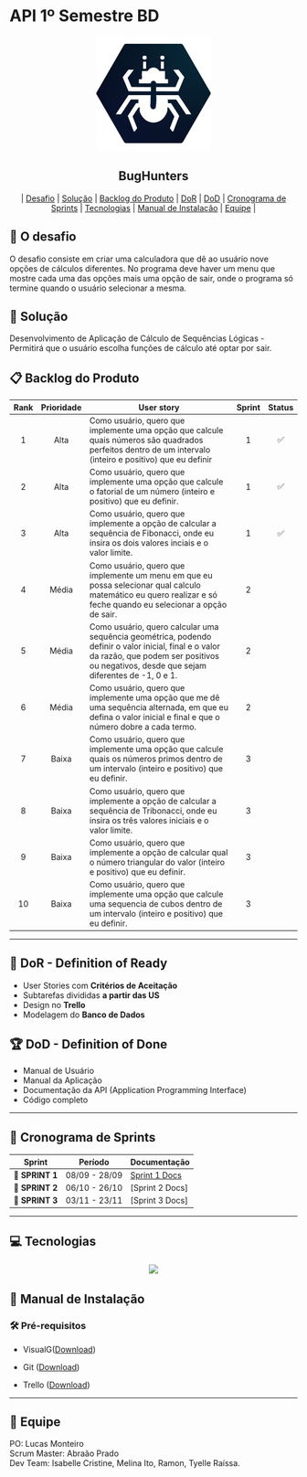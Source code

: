 # API 1º Semestre BD

<p align="center">
      <img src="imagens\bughunters.png" alt="logo da BugHunters" width="200">
      <h2 align="center">BugHunters</h2>
</p>

<p align="center">
  | <a href ="#desafio"> Desafio</a>  |
  <a href ="#solucao"> Solução</a>  |   
  <a href ="#backlog"> Backlog do Produto</a>  |
  <a href ="#dor">DoR</a>  |
  <a href ="#dod">DoD</a>  |
  <a href ="#sprint"> Cronograma de Sprints</a>  |
  <a href ="#tecnologias">Tecnologias</a> |
  <a href ="#manual">Manual de Instalação</a>  | 
  <a href ="#equipe"> Equipe</a> |

  </p>
  
## 🏅 O desafio

O desafio consiste em criar uma calculadora que dê ao usuário nove opções de cálculos diferentes. No 
programa deve haver um menu que mostre cada uma das opções mais uma opção de sair, onde o programa só
termine quando o usuário selecionar a mesma.

## 🏅 Solução

Desenvolvimento de Aplicação de Cálculo de Sequências Lógicas - Permitirá que o usuário escolha funções de cálculo até optar por sair.


## 📋 Backlog do Produto <a id="backlog"></a>

| Rank | Prioridade | User story | Sprint | Status |
| :--: | :--------: | -------------------------------------------------------------------------------------------------------------------------------------------------- | :----: | :----: |
|   1  |    Alta    | Como usuário, quero que implemente uma opção que calcule quais números são quadrados perfeitos dentro de um intervalo (inteiro e positivo) que eu definir | 1 | ✅ |
|   2  |    Alta    | Como usuário, quero que implemente uma opção que calcule o fatorial de um número (inteiro e positivo) que eu definir.| 1 | ✅ |
|   3  |    Alta    | Como usuário, quero que implemente a opção de calcular a sequência de Fibonacci, onde eu insira os dois valores inciais e o valor limite. | 1 | ✅ |
|   4  |    Média   | Como usuário, quero que implemente um menu em que eu possa selecionar qual calculo matemático eu quero realizar e só feche quando eu selecionar a opção de sair. | 2 |   |
|   5  |    Média   | Como usuário, quero calcular uma sequência geométrica, podendo definir o valor inicial, final e o valor da razão, que podem ser positivos ou negativos, desde que sejam diferentes de -1, 0 e 1. | 2 |   |
|   6  |    Média   | Como usuário, quero que implemente uma opção que me dê uma sequência alternada, em que eu defina o valor inicial e final e que o número dobre a cada termo. | 2 |   |
|   7  |    Baixa   | Como usuário, quero que implemente uma opção que calcule quais os números primos dentro de um intervalo (inteiro e positivo) que eu definir. | 3 |   |
|   8  |    Baixa   | Como usuário, quero que implemente a opção de calcular a sequência de Tribonacci, onde eu insira os três valores iniciais e o valor limite. | 3 |   |
|  9  |    Baixa   | Como usuário, quero que implemente a opção de calcular qual o número triangular do valor (inteiro e positivo) que eu definir. | 3 |   |
|  10  |    Baixa   | Como usuário, quero que implemente uma opção que calcule uma sequencia de cubos dentro de um intervalo (inteiro e positivo) que eu definir. | 3 |   |

---

## 🏃‍ DoR - Definition of Ready <a id="dor"></a>

* User Stories com **Critérios de Aceitação**
* Subtarefas divididas **a partir das US**
* Design no **Trello**
* Modelagem do **Banco de Dados**


## 🏆 DoD - Definition of Done <a id="dod"></a>

* Manual de Usuário
* Manual da Aplicação
* Documentação da API (Application Programming Interface)
* Código completo

---

## 📅 Cronograma de Sprints <a id="sprint"></a>

| Sprint          |    Período    | Documentação                                     |
| --------------- | :-----------: | ------------------------------------------------ |
| 🔖 **SPRINT 1** | 08/09 - 28/09 | [Sprint 1 Docs](./docs/processo/sprints/sprint-1/README.md) |
| 🔖 **SPRINT 2** | 06/10 - 26/10 | [Sprint 2 Docs]                                             |
| 🔖 **SPRINT 3** | 03/11 - 23/11 | [Sprint 3 Docs]                                             |

---

## 💻 Tecnologias <a id="tecnologias"></a>

<h4 align="center">
      <a href="https://sourceforge.net/projects/visualg30/"/></a>
 <a href="https://id.atlassian.com/signup?application=trello&continue=https%3A%2F%2Ftrello.com%2Fauth%2Fatlassian%2Fcallback%3Fdisplay%3DeyJ2ZXJpZmljYXRpb25TdHJhdGVneSI6InNvZnQifQ%253D%253D%26createMember%3Dtrue&display=eyJ2ZXJpZmljYXRpb25TdHJhdGVneSI6InNvZnQifQ%3D%3D"/></a>
 <a href="https://github.com/"><img src="https://img.shields.io/badge/github-%23121011.svg?style=for-the-badge&logo=github&logoColor=white"/></a>
</h4>

## 📖 Manual de Instalação <a id="manual"></a>

### 🛠 Pré-requisitos

- VisualG([Download](https://sourceforge.net/projects/visualg30/))

- Git ([Download](https://git-scm.com/downloads))

- Trello ([Download](https://apps.microsoft.com/detail/9nblggh4xxvw?hl=en-US&gl=US#activetab=pivot:overviewtab))


---

## 👤 Equipe

PO: Lucas Monteiro <br>
Scrum Master: Abraão Prado <br>
Dev Team: Isabelle Cristine, Melina Ito, Ramon, Tyelle Raíssa.
